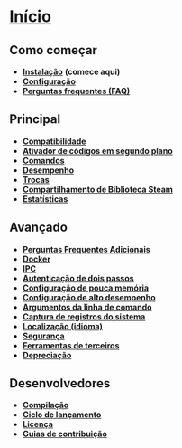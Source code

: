 # **[Início](https://github.com/JustArchiNET/ArchiSteamFarm/wiki/Home-pt-BR)**

## Como começar

* **[Instalação](https://github.com/JustArchiNET/ArchiSteamFarm/wiki/Setting-up)** **(comece aqui)**
* **[Configuração](https://github.com/JustArchiNET/ArchiSteamFarm/wiki/Configuration-pt-BR)**
* **[Perguntas frequentes (FAQ)](https://github.com/JustArchiNET/ArchiSteamFarm/wiki/FAQ-pt-BR)**

## Principal

* **[Compatibilidade](https://github.com/JustArchiNET/ArchiSteamFarm/wiki/Compatibility-pt-BR)**
* **[Ativador de códigos em segundo plano](https://github.com/JustArchiNET/ArchiSteamFarm/wiki/Background-games-redeemer-pt-BR)**
* **[Comandos](https://github.com/JustArchiNET/ArchiSteamFarm/wiki/Commands-pt-BR)**
* **[Desempenho](https://github.com/JustArchiNET/ArchiSteamFarm/wiki/Performance)**
* **[Trocas](https://github.com/JustArchiNET/ArchiSteamFarm/wiki/Trading-pt-BR)**
* **[Compartilhamento de Biblioteca Steam](https://github.com/JustArchiNET/ArchiSteamFarm/wiki/Steam-Family-Sharing)**
* **[Estatísticas](https://github.com/JustArchiNET/ArchiSteamFarm/wiki/Statistics)**

## Avançado

* **[Perguntas Frequentes Adicionais](https://github.com/JustArchiNET/ArchiSteamFarm/wiki/Extended-FAQ)**
* **[Docker](https://github.com/JustArchiNET/ArchiSteamFarm/wiki/Docker)**
* **[IPC](https://github.com/JustArchiNET/ArchiSteamFarm/wiki/IPC)**
* **[Autenticação de dois passos](https://github.com/JustArchiNET/ArchiSteamFarm/wiki/Two-factor-authentication-pt-BR)**
* **[Configuração de pouca memória](https://github.com/JustArchiNET/ArchiSteamFarm/wiki/Low-memory-setup)**
* **[Configuração de alto desempenho](https://github.com/JustArchiNET/ArchiSteamFarm/wiki/High-performance-setup)**
* **[Argumentos da linha de comando](https://github.com/JustArchiNET/ArchiSteamFarm/wiki/Command-line-arguments-pt-BR)**
* **[Captura de registros do sistema](https://github.com/JustArchiNET/ArchiSteamFarm/wiki/Logging)**
* **[Localização (idioma)](https://github.com/JustArchiNET/ArchiSteamFarm/wiki/Localization)**
* **[Segurança](https://github.com/JustArchiNET/ArchiSteamFarm/wiki/Security)**
* **[Ferramentas de terceiros](https://github.com/JustArchiNET/ArchiSteamFarm/wiki/Third-party-tools-pt-BR)**
* **[Depreciação](https://github.com/JustArchiNET/ArchiSteamFarm/wiki/Deprecation)**

## Desenvolvedores

* **[Compilação](https://github.com/JustArchiNET/ArchiSteamFarm/wiki/Compilation-pt-BR)**
* **[Ciclo de lançamento](https://github.com/JustArchiNET/ArchiSteamFarm/wiki/Release-cycle)**
* **[Licença](https://github.com/JustArchiNET/ArchiSteamFarm/wiki/License)**
* **[Guias de contribuição](https://github.com/JustArchiNET/ArchiSteamFarm/blob/master/.github/CONTRIBUTING.md)**